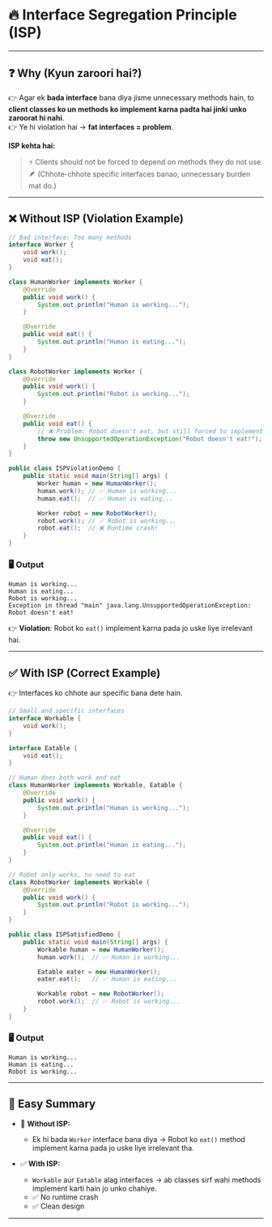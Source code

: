 
# 🔥 **Interface Segregation Principle (ISP)**

---

## ❓ **Why (Kyun zaroori hai?)**


👉 Agar ek **bada interface** bana diya jisme unnecessary methods hain, to **client classes ko un methods ko implement karna padta hai jinki unko zaroorat hi nahi**.  
👉 Ye hi violation hai → **fat interfaces = problem**.

**ISP kehta hai:**  

> ⚡ Clients should not be forced to depend on methods they do not use.  
> 🪶 (Chhote-chhote specific interfaces banao, unnecessary burden mat do.)

---

## ❌ **Without ISP (Violation Example)**

```java
// Bad interface: Too many methods
interface Worker {
    void work();
    void eat();
}

class HumanWorker implements Worker {
    @Override
    public void work() {
        System.out.println("Human is working...");
    }

    @Override
    public void eat() {
        System.out.println("Human is eating...");
    }
}

class RobotWorker implements Worker {
    @Override
    public void work() {
        System.out.println("Robot is working...");
    }

    @Override
    public void eat() {
        // ❌ Problem: Robot doesn't eat, but still forced to implement
        throw new UnsupportedOperationException("Robot doesn't eat!");
    }
}

public class ISPViolationDemo {
    public static void main(String[] args) {
        Worker human = new HumanWorker();
        human.work(); // ✅ Human is working...
        human.eat();  // ✅ Human is eating...

        Worker robot = new RobotWorker();
        robot.work(); // ✅ Robot is working...
        robot.eat();  // ❌ Runtime crash!
    }
}
````

### 🖥️ **Output**

```
Human is working...
Human is eating...
Robot is working...
Exception in thread "main" java.lang.UnsupportedOperationException: Robot doesn't eat!
```

👉 **Violation**: Robot ko `eat()` implement karna pada jo uske liye irrelevant hai.

---

## ✅ **With ISP (Correct Example)**

👉 Interfaces ko chhote aur specific bana dete hain.

```java
// Small and specific interfaces
interface Workable {
    void work();
}

interface Eatable {
    void eat();
}

// Human does both work and eat
class HumanWorker implements Workable, Eatable {
    @Override
    public void work() {
        System.out.println("Human is working...");
    }

    @Override
    public void eat() {
        System.out.println("Human is eating...");
    }
}

// Robot only works, no need to eat
class RobotWorker implements Workable {
    @Override
    public void work() {
        System.out.println("Robot is working...");
    }
}

public class ISPSatisfiedDemo {
    public static void main(String[] args) {
        Workable human = new HumanWorker();
        human.work();  // ✅ Human is working...

        Eatable eater = new HumanWorker();
        eater.eat();   // ✅ Human is eating...

        Workable robot = new RobotWorker();
        robot.work();  // ✅ Robot is working...
    }
}
```

### 🖥️ **Output**

```
Human is working...
Human is eating...
Robot is working...
```

---

## 🧠 **Easy Summary**

* 🚫 **Without ISP:**

  * Ek hi bada `Worker` interface bana diya → Robot ko `eat()` method implement karna pada jo uske liye irrelevant tha.

* ✅ **With ISP:**

  * `Workable` aur `Eatable` alag interfaces → ab classes sirf wahi methods implement karti hain jo unko chahiye.
  * ✅ No runtime crash
  * ✅ Clean design




---
